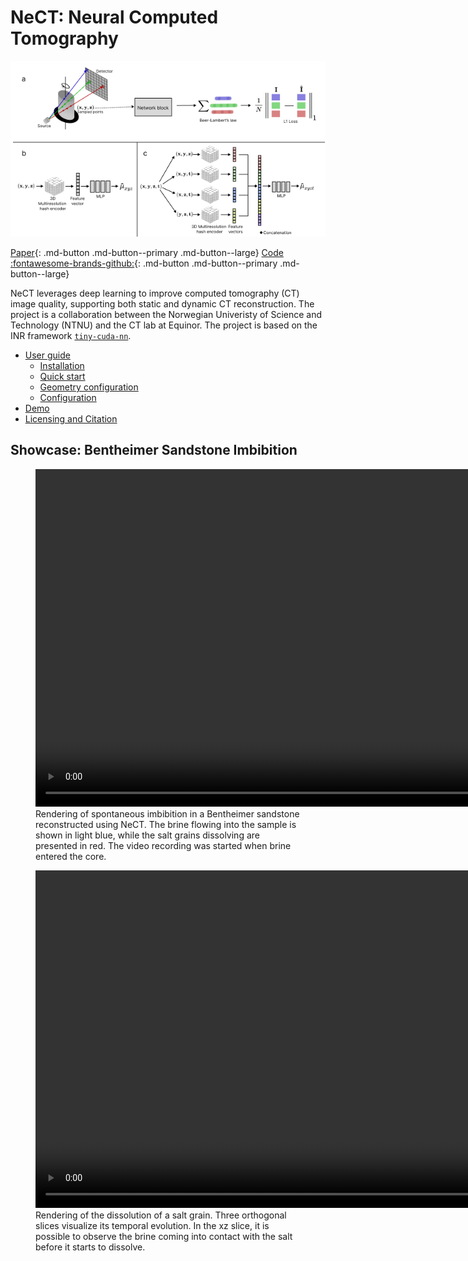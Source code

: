 # NeCT: Neural Computed Tomography

![NeCT Pipeline](images/pipeline.png)

[Paper](https://rdcu.be/eBgrb){: .md-button .md-button--primary .md-button--large}
[Code :fontawesome-brands-github:](https://github.com/haakonnese/nect){: .md-button .md-button--primary .md-button--large}

NeCT leverages deep learning to improve computed tomography (CT) image quality, supporting both static and dynamic CT reconstruction. The project is a collaboration between the Norwegian Univeristy of Science and Technology (NTNU) and the CT lab at Equinor.  The project is based on the INR framework [`tiny-cuda-nn`](https://github.com/NVlabs/tiny-cuda-nn/).

- [User guide](userguide/start/index.md)
  - [Installation](userguide/start/installation.md)
  - [Quick start](userguide/start/quickstart.md)
  - [Geometry configuration](userguide/geometry.md)
  - [Configuration](userguide/config.md)
- [Demo](userguide/demo/index.md)
- [Licensing and Citation](about/licensing-and-citation.md)

## Showcase: Bentheimer Sandstone Imbibition

<figure>
    <video width="1080" controls autoplay muted loop>
            <source src="images/showcase1.mp4" type="video/mp4">
            Your browser does not support the video tag.
    </video>
    <figcaption>
        Rendering of spontaneous imbibition in a Bentheimer sandstone reconstructed using NeCT. The brine flowing into the sample is shown in light blue, while the salt grains dissolving are presented in red. The video recording was started when brine entered the core.
    </figcaption>
</figure>

<figure>
    <video width="1080" controls autoplay muted loop>
    <source src="images/showcase2.mp4" type="video/mp4">
    Your browser does not support the video tag.
    </video>
    <figcaption>
        Rendering of the dissolution of a salt grain. Three orthogonal slices visualize its temporal evolution. In the xz slice, it is possible to observe the brine coming into contact with the salt before it starts to dissolve.
    </figcaption>
</figure>
